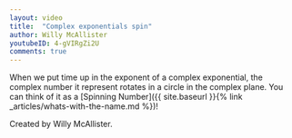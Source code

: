 ```yaml
---
layout: video
title:  "Complex exponentials spin"
author: Willy McAllister
youtubeID: 4-gVIRgZi2U 
comments: true
--- 
```


When we put time up in the exponent of a complex exponential, the complex number it represent rotates in a circle in the complex plane. You can think of it as a [Spinning Number]({{ site.baseurl }}{% link _articles/whats-with-the-name.md %})!

Created by Willy McAllister.